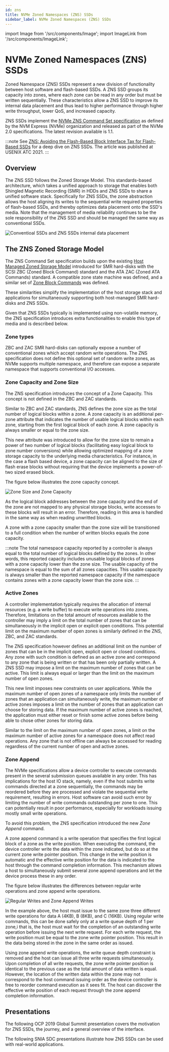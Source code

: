 ```yaml
---
id: zns
title: NVMe Zoned Namespaces (ZNS) SSDs
sidebar_label: NVMe Zoned Namespaces (ZNS) SSDs
---
```


import Image from '/src/components/Image';
import ImageLink from '/src/components/ImageLink';

# NVMe Zoned Namespaces (ZNS) SSDs

Zoned Namespace (ZNS) SSDs represent a new division of functionality between
host software and flash-based SSDs. A ZNS SSD groups its capacity into zones,
where each zone can be read in any order but must be written sequentially. These
characteristics allow a ZNS SSD to improve its internal data placement and thus
lead to higher performance through higher write throughput, lower QoS, and
increased capacity.

ZNS SSDs implement
the <a href="https://nvmexpress.org/developers/nvme-command-set-specifications/"
target="_blank_">NVMe ZNS Command Set specification</a> as defined by the NVM
Express (NVMe) organization and released as part of the NVMe 2.0 specifications.
The latest revision available is 1.1.

:::note
See <a href="https://www.usenix.org/conference/atc21/presentation/bjorling"
target="_blank_">ZNS: Avoiding the Flash-Based Block Interface Tax for
Flash-Based SSDs</a> for a deep dive on ZNS SSDs. The article was published
at USENIX ATC 2021.
:::

## Overview

The ZNS SSD follows the Zoned Storage Model. This standards-based architecture,
which takes a unified approach to storage that enables both Shingled Magnetic
Recording (SMR) in HDDs and ZNS SSDs to share a unified software stack.
Specifically for ZNS SSDs, the zone abstraction allows the host aligning its
writes to the sequential write required properties of flash-based SSDs, and
thereby optimizes data placement onto the SSD's media. Note that the management
of media reliability continues to be the sole responsibility of the ZNS SSD and
should be managed the same way as conventional SSDs.

<Image src="intro-zns.png"
title="Conventioal SSDs and ZNS SSDs internal data placement"/>

## The ZNS Zoned Storage Model

The ZNS Command Set specification builds upon the existing
[Host Managed Zoned Storage Model](smr.md#host-managed-model) introduced for SMR
hard-disks with the SCSI ZBC (Zoned Block Command) standard and the ATA ZAC
(Zoned ATA Commands) standard. A compatible zone state machine was defined, and
a similar set of [Zone Block Commands](smr.md#zone-block-commands) was defined.

These similarities simplify the implementation of the host storage stack and
applications for simultaneously supporting both host-managed SMR hard-disks and
 ZNS SSDs.

Given that ZNS SSDs typically is implemented using non-volatile memory, the ZNS
specification introduces extra functionalities to enable this type of media and
is described below.

### Zone types

ZBC and ZAC SMR hard-disks can optionally expose a number of conventional zones
which accept random write operations. The ZNS specification does not define this
optional set of random write zones, as NVMe supports multiple namespace, and
therefore can expose a separate namespace that supports conventional I/O
accesses.

### Zone Capacity and Zone Size

The ZNS specification introduces the concept of a Zone
Capacity. This concept is not defined in the ZBC and ZAC standards.

Similar to ZBC and ZAC standards, ZNS defines the zone size as the total
number of logical blocks within a zone. A zone capacity is an additional
per-zone attribute that indicates the number of usable logical blocks within
each zone, starting from the first logical block of each zone. A zone capacity
is always smaller or equal to the zone size.

This new attribute was introduced to allow for the zone size to remain a power
of two number of logical blocks (facilitating easy logical block to zone number
conversions) while allowing optimized mapping of a zone storage capacity to the
underlying media characteristics. For instance, in the case a flash based
device, a zone capacity can be aligned to the size of flash erase blocks without
requiring that the device implements a power-of-two sized erased block.

The figure below illustrates the zone capacity concept.

<Image src="intro-zonesize-vs-capacity.png"
title="Zone Size and Zone Capacity"/>

As the logical block addresses between the zone capacity and the end of the
zone are not mapped to any physical storage blocks, write accesses to
these blocks will result in an error. Therefore, reading in this area is handled
in the same way as when reading unwritted blocks.

A zone with a zone capacity smaller than the zone size will be transitioned to a
full condition when the number of written blocks equals the zone capacity.

:::note
The total namespace capacity reported by a controller is always equal to the
total number of logical blocks defined by the zones. In other words, this
reported capacity includes unusable logical blocks of zones with a zone capacity
lower than the zone size. The usable capacity of the namespace is equal to the
sum of all zones capacities. This usable capacity is always smaller than the
reported namespace capacity if the namespace contains zones with a zone capacity
lower than the zone size.
:::

### Active Zones

A controller implementation typically requires the allocation of internal
resources (e.g. a write buffer) to execute write operations into zones.
Therefore, limitations on the total amount of resources available to the
controller may imply a limit on the total number of zones that can be
simultaneously in the implicit open or explicit open conditions. This potential
limit on the maximum number of open zones is similarly defined in the ZNS, ZBC,
and ZAC standards.

The ZNS specification however defines an additional limit on the number of zones
that can be in the implicit open, explicit open or closed conditions. Any zone
with such condition is defined as an active zone and correspond to any zone that
is being written or that has been only partially written. A ZNS SSD may impose a
limit on the maximum number of zones that can be active. This limit is always
equal or larger than the limit on the maximum number of open zones.

This new limit imposes new constraints on user applications. While the maximum
number of open zones of a namespace only limits the number of zones that an
application can simultaneously write, the maximum number of active zones imposes
a limit on the number of zones that an application can choose for storing data.
If the maximum number of active zones is reached, the application must either
reset or finish some active zones before being able to chose other zones for
storing data.

Similar to the limit on the maximum number of open zones, a limit on the
maximum number of active zones for a namespace does not affect read operations.
Any zone that is not offline can always be accessed for reading regardless of
the current number of open and active zones.

### Zone Append

The NVMe specifications allow a device controller to execute commands present
in the several submission queues available in any order. This has implications
for the host IO stack, namely, even if the host submits write commands directed
at a zone sequentially, the commands may be reordered before they are processed
and violate the sequential write requirement, resulting in errors. Host software
can avoid such error by limiting the number of write commands outstanding per
zone to one. This can potentially result in poor performance, especially for
workloads issuing mostly small write operations.

To avoid this problem, the ZNS specification introduced the new *Zone
Append* command.

A zone append command is a write operation that specifies the first
logical block of a zone as the write position. When executing the command, the
device controller write the data within the zone indicated, but do so at the
current zone write pointer position. This change in the write position is
automatic and the effective write position for the data is indicated to the host
through the command completion information. This mechanism allows a host to
simultaneously submit several zone append operations and let the device process
these in any order.

The figure below illustrates the differences between regular write operations
and zone append write operations.

<Image src="intro-zone-append.png"
title="Regular Writes and Zone Append Writes"/>

In the example above, the host must issue to the same zone three different
write operations for data A (4KB), B (8KB), and C (16KB). Using regular write
commands, this can be done safely only at a write queue depth of 1 per zone,i
that is, the host must wait for the completion of an outstanding write
operation before issuing the next write request. For each write request,
the write position must be equal to the zone write pointer position. This result
in the data being stored in the zone in the same order as issued.

Using zone append write operations, the write queue depth constraint is removed
and the host can issue all three write requests simultaneously. Upon completion
of all write requests, the zone write pointer position is identical to the
previous case as the total amount of data written is equal. However, the
location of the written data within the zone may not correspond to the
host command issuing order as the device controller is free to reorder command
execution as it sees fit. The host can discover the effective write position
of each request through the zone append completion information.

## Presentations

The following OCP 2019 Global Summit presentation covers the motivation for
ZNS SSDs, the journey, and a general overview of the interface.

<ImageLink src="https://img.youtube.com/vi/9yVWb3rbces/0.jpg"
title="From Open-Channel SSDs to Zoned Namespaces, OCP 2019 Global Summit."
url="https://www.youtube.com/watch?v=9yVWb3rbces"/>

The following SNIA SDC presentations illustrate how ZNS SSDs can be used with
real-world applications.

<ImageLink src="https://img.youtube.com/vi/qpbBuyYT6fc/0.jpg"
url="https://www.youtube.com/watch?v=qpbBuyYT6fc"
title="File System Native Support of Zoned Block Devices: Regular vs Append
Writes, SDC2020"/>

<ImageLink src="https://img.youtube.com/vi/FwMQqIGZFsE/0.jpg"
title="Zoned Block Device Support in Hadoop HDFS, SDC2020"
url="https://www.youtube.com/watch?v=FwMQqIGZFsE"/>

<ImageLink src="https://img.youtube.com/vi/cbX3P56Jp0o/0.jpg"
title="Zoned Namespaces (ZNS) SSDs: Disrupting the Storage Industry, SDC2020"
url="https://www.youtube.com/watch?v=cbX3P56Jp0o"/>
